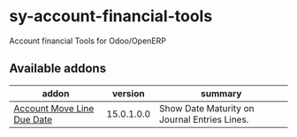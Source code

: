 # sy-account-financial-tools
Account financial Tools for Odoo/OpenERP

[//]: # (addons)

Available addons
----------------
addon | version | summary
--- | --- | ---
[Account Move Line Due Date](account_move_line_due_date/) | 15.0.1.0.0 | Show Date Maturity on Journal Entries Lines.

[//]: # (end addons)
